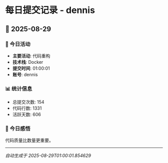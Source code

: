# 每日提交记录 - dennis

## 📅 2025-08-29

### 🎯 今日活动
- **主要活动**: 代码重构
- **技术栈**: Docker
- **提交时间**: 01:00:01
- **账号**: dennis

### 📊 统计信息
- 总提交次数: 154
- 代码行数: 1331
- 活跃天数: 606

### 💭 今日感悟
代码质量比数量更重要。

---
*自动生成于 2025-08-29T01:00:01.854629*
